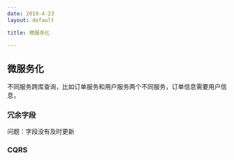 ```yaml
---
date: 2019-4-23
layout: default

title: 微服务化

---
```


## 微服务化

不同服务跨库查询，比如订单服务和用户服务两个不同服务，订单信息需要用户信息，

### 冗余字段
问题：字段没有及时更新
### CQRS
